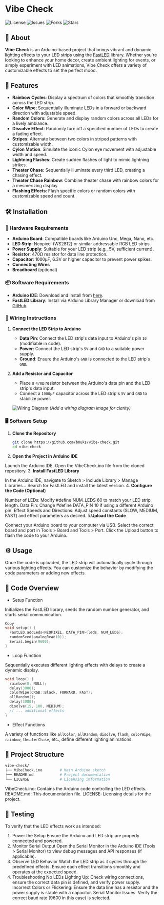# Vibe Check

![License](https://img.shields.io/github/license/b0uks/vibe-check)
![Issues](https://img.shields.io/github/issues/b0uks/vibe-check)
![Forks](https://img.shields.io/github/forks/b0uks/vibe-check)
![Stars](https://img.shields.io/github/stars/b0uks/vibe-check)

## 📖 About

**Vibe Check** is an Arduino-based project that brings vibrant and dynamic lighting effects to your LED strips using the [FastLED](https://fastled.io/) library. Whether you're looking to enhance your home decor, create ambient lighting for events, or simply experiment with LED animations, Vibe Check offers a variety of customizable effects to set the perfect mood.

## 🚀 Features

- **Rainbow Cycles**: Display a spectrum of colors that smoothly transition across the LED strip.
- **Color Wipe**: Sequentially illuminate LEDs in a forward or backward direction with adjustable speed.
- **Random Colors**: Generate and display random colors across all LEDs for a lively ambiance.
- **Dissolve Effect**: Randomly turn off a specified number of LEDs to create a fading effect.
- **Stripes**: Alternate between two colors in striped patterns with customizable width.
- **Cylon Motion**: Simulate the iconic Cylon eye movement with adjustable width and speed.
- **Lightning Flashes**: Create sudden flashes of light to mimic lightning strikes.
- **Theater Chase**: Sequentially illuminate every third LED, creating a chasing effect.
- **Theater Chase Rainbow**: Combine theater chase with rainbow colors for a mesmerizing display.
- **Flashing Effects**: Flash specific colors or random colors with customizable speed and count.

## 🛠️ Installation

### 🔧 Hardware Requirements

- **Arduino Board**: Compatible boards like Arduino Uno, Mega, Nano, etc.
- **LED Strip**: Neopixel (WS2812) or similar addressable RGB LED strips.
- **Power Supply**: Suitable for your LED strip (e.g., 5V, sufficient current).
- **Resistor**: 470Ω resistor for data line protection.
- **Capacitor**: 1000µF, 6.3V or higher capacitor to prevent power spikes.
- **Connecting Wires**
- **Breadboard** (optional)

### 📦 Software Requirements

- **Arduino IDE**: Download and install from [here](https://www.arduino.cc/en/software).
- **FastLED Library**: Install via Arduino Library Manager or download from [GitHub](https://github.com/FastLED/FastLED).

### 🔌 Wiring Instructions

1. **Connect the LED Strip to Arduino**
   - **Data Pin**: Connect the LED strip's data input to Arduino's pin `10` (modifiable in code).
   - **Power**: Connect the LED strip's `5V` and `GND` to a suitable power supply.
   - **Ground**: Ensure the Arduino's `GND` is connected to the LED strip's `GND`.

2. **Add a Resistor and Capacitor**
   - Place a `470Ω` resistor between the Arduino's data pin and the LED strip's data input.
   - Connect a `1000µF` capacitor across the LED strip's `5V` and `GND` to stabilize power.

   ![Wiring Diagram](path/to/wiring-diagram.png) *(Add a wiring diagram image for clarity)*

### 🖥️ Software Setup

1. **Clone the Repository**

   ```bash
   git clone https://github.com/b0uks/vibe-check.git
   cd vibe-check
   ```
2. **Open the Project in Arduino IDE**

Launch the Arduino IDE.
Open the VibeCheck.ino file from the cloned repository.
3. **Install FastLED Library**

In the Arduino IDE, navigate to Sketch > Include Library > Manage Libraries...
Search for FastLED and install the latest version.
4. **Configure the Code (Optional)**

Number of LEDs: Modify #define NUM_LEDS 60 to match your LED strip length.
Data Pin: Change #define DATA_PIN 10 if using a different Arduino pin.
Effect Speeds and Directions: Adjust speed constants (SLOW, MEDIUM, FAST) and effect parameters as desired.
5.**Upload the Code**

Connect your Arduino board to your computer via USB.
Select the correct board and port in Tools > Board and Tools > Port.
Click the Upload button to flash the code to your Arduino.
## ⚙️ Usage
Once the code is uploaded, the LED strip will automatically cycle through various lighting effects. You can customize the behavior by modifying the code parameters or adding new effects.

## 📜 Code Overview
- Setup Function

Initializes the FastLED library, seeds the random number generator, and starts serial communication.

```cpp
Copy
void setup() { 
  FastLED.addLeds<NEOPIXEL, DATA_PIN>(leds, NUM_LEDS);
  randomSeed(analogRead(0));
  Serial.begin(9600);
}
```
- Loop Function

Sequentially executes different lighting effects with delays to create a dynamic display.

```cpp
void loop() { 
  rainbow(0, NULL);
  delay(3000);
  colorWipe(CRGB::Black, FORWARD, FAST);
  allRandom();
  delay(3000);
  disolve(15, 100, MEDIUM);
  // ... additional effects
}
```
- Effect Functions

A variety of functions like `allColor`, `allRandom`, `disolve`, `flash`, `colorWipe`, `rainbow`, `theaterChase`, etc., define different lighting animations.

## 📁 Project Structure
```bash
vibe-check/
├── VibeCheck.ino        # Main Arduino sketch
├── README.md            # Project documentation
└── LICENSE              # Licensing information
```
VibeCheck.ino: Contains the Arduino code controlling the LED effects.
README.md: This documentation file.
LICENSE: Licensing details for the project.
## 🧪 Testing
To verify that the LED effects work as intended:
1. Power the Setup
Ensure the Arduino and LED strip are properly connected and powered.
2. Monitor Serial Output
Open the Serial Monitor in the Arduino IDE (Tools > Serial Monitor) to view debug messages and API responses (if applicable).
3. Observe LED Behavior
Watch the LED strip as it cycles through the predefined effects. Ensure each effect transitions smoothly and operates at the expected speed.
4. Troubleshooting
No LEDs Lighting Up: Check wiring connections, ensure the correct data pin is defined, and verify power supply.
Incorrect Colors or Flickering: Ensure the data line has a resistor and the power supply is stable with a capacitor.
Serial Monitor Issues: Verify the correct baud rate (9600 in this case) is selected.
